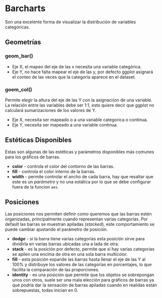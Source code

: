 # Barcharts

Son una excelente forma de visualizar la distribución de variables categóricas.

## Geometrías

### geom_bar()
  * Eje X, el mapeo del eje de las x necesita una variable categórica.
  * Eje Y, no hace falta mapear el eje de las y, por defecto ggplot asignará el conteo de las veces que la categoría aparece en el dataset.

### goem_col()
Permite elegir la altura del eje de las Y con la asignaci{on de una variable.
La relación entre las variables debe ser 1:1, esto quiere decir que ggplot no calculará sumarizaciones de los valores de Y.

  * Eje X, necesita ser mapeado o a una variable categorica o continua.
  * Eje Y, necesita ser mapeado a una variable continua.

## Estéticas Disponibles
Estas son algunas de las estéticas y parámetros disponibles más comunes para los gráficos de barras.

* **color** - controla el color del contorno de las barras.
* **fill** - controla el color interno de la barras.
* **width** - permite controlar el ancho de cada barra, hay que resaltar que este es un *parámetro* y no una estática por lo que se debe configurar fuera de la funcion `aes`.

## Posiciones
Las posiciones nos permiten definir como queremos que las barras estén organizadas, principalmente cuando representan varias categorías. Por default las barras se muestran apiladas (*stacked*), este comportamiento se puede cambiar ajustando el parámetro de posición.

* **dodge** - si la barra tiene varias categorías esta posición sirve para dividirla en varias barras ubicadas una a lada de otra.
* **stack** - es la posición por defecto, permite que si hay varias categorías se apilen una encima de otra en una sola barra multicolor.
* **fill** - esta posición expande las barras hasta llenar el eje de las Y al 100% y distribuye los valores de las categorías en porcentajes, lo que facilita la comparación de las proporciones.
* **identity** - es una posición que permite que los objetos se sobrepongan unos con otros, suele ser una mala elección para gráficos de barras ya que podría dar la sensación de barras apiladas cuando en realidas están sobrepuestas, todas inician en 0.
